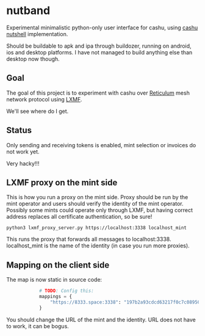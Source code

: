 # nutband

Experimental minimalistic python-only user interface for cashu, using
[cashu nutshell](https://github.com/cashubtc/nutshell) implementation.

Should be buildable to apk and ipa through buildozer, running on android,
ios and desktop platforms. I have not managed to build anything else than
desktop now though.

## Goal

The goal of this project is to experiment with cashu over [Reticulum](https://github.com/markqvist/Reticulum) mesh network protocol using
[LXMF](https://github.com/markqvist/LXMF).

We'll see where do I get.

## Status

Only sending and receiving tokens is enabled, mint selection or invoices 
do not work yet.

Very hacky!!!

## LXMF proxy on the mint side

This is how you run a proxy on the mint side. Proxy should be run by the mint
operator and users should verify the identity of the mint operator. Possibly
some mints could operate only through LXMF, but having correct address replaces
all certificate authentication, so be sure!

```
python3 lxmf_proxy_server.py https://localhost:3338 localhost_mint
```

This runs the proxy that forwards all messages to localhost:3338. localhost_mint
is the name of the identity (in case you run more proxies).

## Mapping on the client side

The map is now static in source code:

```python
            # TODO: Config this:
            mappings = {
                "https://8333.space:3338": "197b2a93cdcd63217f0c7c08950abcde"
            }
```

You should change the URL of the mint and the identity. URL does not have to work,
it can be bogus.

